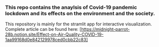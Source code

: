 ### This repo contains the anaylsis of Covid-19 pandemic lockdown and its effects on the environment and the society.

This repository is mainly for the stramlit app for interactive visualization.
Complete article can be found here: [https://midnight-parrot-28b.notion.site/Effect-on-Air-Quality-COVID-19-1aa99168d0e842129978ced0cbb22c83]
